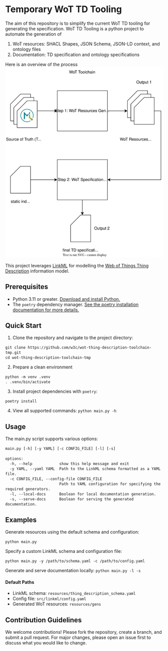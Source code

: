 
# Temporary WoT TD Tooling

The aim of this repository is to simplify the current WoT TD tooling for generating the specification. WoT TD Tooling is a python project to automate the generation of
 1) WoT resources: SHACL Shapes, JSON Schema, JSON-LD context, and ontology files
 2) Documentation: TD specification and ontology specifications

Here is an overview of the process
<img title="WoT Toolchain Overview" src="images/toolchain.svg">

This project leverages [LinkML](https://linkml.io/linkml/) for modelling the [Web of Things Thing Description](https://www.w3.org/TR/wot-thing-description11/) information model.

## Prerequisites

*  Python 3.11 or greater. [Download and install Python.](https://www.python.org/downloads/)
* The `poetry` dependency manager. [See the poetry installation documentation for more details.](https://python-poetry.org/docs/#installing-with-pipx)


## Quick Start
1. Clone the repository and navigate to the project directory:
```
git clone https://github.com/w3c/wot-thing-description-toolchain-tmp.git
cd wot-thing-description-toolchain-tmp
```
2. Prepare a clean environment
```
python -m venv .venv
. .venv/bin/activate
```

3. Install project dependencies with `poetry`:
```
poetry install
```

4. View all supported commands:
`python main.py -h`

## Usage
The main.py script supports various options:
```
main.py [-h] [-y YAML] [-c CONFIG_FILE] [-l] [-s]

options:
  -h, --help            show this help message and exit
  -y YAML, --yaml YAML  Path to the LinkML schema formatted as a YAML file.
  -c CONFIG_FILE, --config-file CONFIG_FILE
                        Path to YAML configuration for specifying the required generators.
  -l, --local-docs      Boolean for local documentation generation.
  -s, --serve-docs      Boolean for serving the generated documentation.
```
## Examples
Generate resources using the default schema and configuration:
```
python main.py
```

Specify a custom LinkML schema and configuration file:
```
python main.py -y /path/to/schema.yaml -c /path/to/config.yaml
```

Generate and serve documentation locally:
`python main.py -l -s`

#### Default Paths
* LinkML schema: `resources/thing_description_schema.yaml`
* Config file: `src/linkml/config.yaml`
* Generated WoT resources: `resources/gens`

## Contribution Guidelines
We welcome contributions! Please fork the repository, create a branch, and submit a pull request. For major changes, please open an issue first to discuss what you would like to change.
